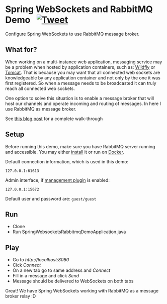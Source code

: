 # Spring WebSockets and RabbitMQ Demo &nbsp; [![Tweet](https://img.shields.io/twitter/url/http/shields.io.svg?style=social)](https://twitter.com/intent/tweet?text=Spring%20WebSocket%20on%20RabbitMQ&url=https://github.com/selzlein/spring-websockets-rabbitmq-demo&hashtags=spring,websocket,springwebsocket,rabbitmq)

Configure Spring WebSockets to use RabbitMQ message broker.

## What for?

When working on a multi-instance web application, messaging service may be a problem when hosted by application containers, such as: [Wildfly](http://wildfly.org/) or [Tomcat](http://tomcat.apache.org/). That is because you may want that all connected web sockets are knowledgeable by any application container and not only by the one it was first registered. So when a message needs to be broadcasted it can truly reach all connected web sockets.

One option to solve this situation is to enable a message broker that will host our channels and operate incoming and routing of messages. In here I use RabbitMQ as message broker.

See [this blog post](https://selzlein.github.io/2017/11/04/spring-websocket-rabbitmq/) for a complete walk-through

## Setup

Before running this demo, make sure you have RabbitMQ server running and accessible. You may either [install](https://www.rabbitmq.com/download.html) it or run on [Docker](https://hub.docker.com/_/rabbitmq/).

Default connection information, which is used in this demo:

`127.0.0.1:61613`

Admin interface, if [management plugin](https://www.rabbitmq.com/management.html) is enabled:

`127.0.0.1:15672`

Default user and password are: `guest/guest`

## Run

- Clone
- Run SpringWebsocketsRabbitmqDemoApplication.java

## Play

- Go to *http://localhost:8080*
- Cick *Connect*
- On a new tab go to same address and *Connect*
- Fill in a message and click *Send*
- Message should be delivered to WebSockets on both tabs

Great! We have Spring WebSockets working with RabbitMQ as a message broker relay :D
